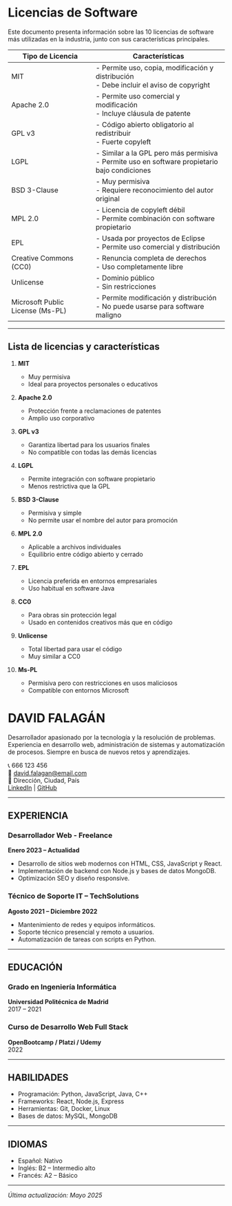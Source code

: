 # Licencias de Software

Este documento presenta información sobre las 10 licencias de software más utilizadas en la industria, junto con sus características principales.

| Tipo de Licencia | Características |
|------------------|-----------------|
| MIT              | - Permite uso, copia, modificación y distribución<br>- Debe incluir el aviso de copyright |
| Apache 2.0       | - Permite uso comercial y modificación<br>- Incluye cláusula de patente |
| GPL v3           | - Código abierto obligatorio al redistribuir<br>- Fuerte copyleft |
| LGPL             | - Similar a la GPL pero más permisiva<br>- Permite uso en software propietario bajo condiciones |
| BSD 3-Clause     | - Muy permisiva<br>- Requiere reconocimiento del autor original |
| MPL 2.0          | - Licencia de copyleft débil<br>- Permite combinación con software propietario |
| EPL              | - Usada por proyectos de Eclipse<br>- Permite uso comercial y distribución |
| Creative Commons (CC0) | - Renuncia completa de derechos<br>- Uso completamente libre |
| Unlicense        | - Dominio público<br>- Sin restricciones |
| Microsoft Public License (Ms-PL) | - Permite modificación y distribución<br>- No puede usarse para software maligno |

---

## Lista de licencias y características

1. **MIT**
   - Muy permisiva
   - Ideal para proyectos personales o educativos

2. **Apache 2.0**
   - Protección frente a reclamaciones de patentes
   - Amplio uso corporativo

3. **GPL v3**
   - Garantiza libertad para los usuarios finales
   - No compatible con todas las demás licencias

4. **LGPL**
   - Permite integración con software propietario
   - Menos restrictiva que la GPL

5. **BSD 3-Clause**
   - Permisiva y simple
   - No permite usar el nombre del autor para promoción

6. **MPL 2.0**
   - Aplicable a archivos individuales
   - Equilibrio entre código abierto y cerrado

7. **EPL**
   - Licencia preferida en entornos empresariales
   - Uso habitual en software Java

8. **CC0**
   - Para obras sin protección legal
   - Usado en contenidos creativos más que en código

9. **Unlicense**
   - Total libertad para usar el código
   - Muy similar a CC0

10. **Ms-PL**
    - Permisiva pero con restricciones en usos maliciosos
    - Compatible con entornos Microsoft





# DAVID FALAGÁN

Desarrollador apasionado por la tecnología y la resolución de problemas. Experiencia en desarrollo web, administración de sistemas y automatización de procesos. Siempre en busca de nuevos retos y aprendizajes.

📞 666 123 456  
📧 david.falagan@email.com  
📍 Dirección, Ciudad, País  
[LinkedIn](https://www.linkedin.com/in/davidfalagan) | [GitHub](https://github.com/davidfalagan)

---

## EXPERIENCIA

### Desarrollador Web - Freelance
**Enero 2023 – Actualidad**  
- Desarrollo de sitios web modernos con HTML, CSS, JavaScript y React.  
- Implementación de backend con Node.js y bases de datos MongoDB.  
- Optimización SEO y diseño responsive.

### Técnico de Soporte IT – TechSolutions
**Agosto 2021 – Diciembre 2022**  
- Mantenimiento de redes y equipos informáticos.  
- Soporte técnico presencial y remoto a usuarios.  
- Automatización de tareas con scripts en Python.

---

## EDUCACIÓN

### Grado en Ingeniería Informática  
**Universidad Politécnica de Madrid**  
2017 – 2021

### Curso de Desarrollo Web Full Stack  
**OpenBootcamp / Platzi / Udemy**  
2022

---

## HABILIDADES

- Programación: Python, JavaScript, Java, C++
- Frameworks: React, Node.js, Express
- Herramientas: Git, Docker, Linux
- Bases de datos: MySQL, MongoDB

---

## IDIOMAS

- Español: Nativo  
- Inglés: B2 – Intermedio alto  
- Francés: A2 – Básico  

---

_Última actualización: Mayo 2025_



